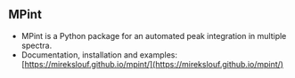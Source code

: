 MPint
-----

* MPint is a Python package for an automated peak integration in multiple spectra.
* Documentation, installation and examples:
  [https://mirekslouf.github.io/mpint/](https://mirekslouf.github.io/mpint/)
